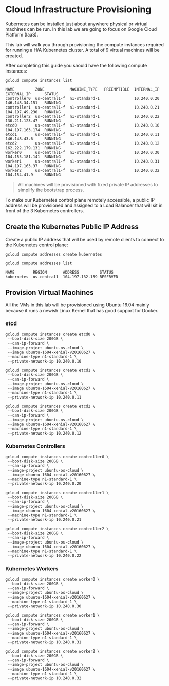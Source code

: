 # Cloud Infrastructure Provisioning

Kubernetes can be installed just about anywhere physical or virtual machines can be run. In this lab we are going to focus on Google Cloud Platform (IaaS).

This lab will walk you through provisioning the compute instances required for running a H/A Kubernetes cluster. A total of 9 virtual machines will be created.

After completing this guide you should have the following compute instances:

```
gcloud compute instances list
```

````
NAME         ZONE           MACHINE_TYPE   PREEMPTIBLE  INTERNAL_IP  EXTERNAL_IP      STATUS
controller0  us-central1-f  n1-standard-1               10.240.0.20  146.148.34.151   RUNNING
controller1  us-central1-f  n1-standard-1               10.240.0.21  104.197.49.230   RUNNING
controller2  us-central1-f  n1-standard-1               10.240.0.22  130.211.123.47   RUNNING
etcd0        us-central1-f  n1-standard-1               10.240.0.10  104.197.163.174  RUNNING
etcd1        us-central1-f  n1-standard-1               10.240.0.11  146.148.43.6     RUNNING
etcd2        us-central1-f  n1-standard-1               10.240.0.12  162.222.179.131  RUNNING
worker0      us-central1-f  n1-standard-1               10.240.0.30  104.155.181.141  RUNNING
worker1      us-central1-f  n1-standard-1               10.240.0.31  104.197.163.37   RUNNING
worker2      us-central1-f  n1-standard-1               10.240.0.32  104.154.41.9     RUNNING
````

> All machines will be provisioned with fixed private IP addresses to simplify the bootstrap process.

To make our Kubernetes control plane remotely accessible, a public IP address will be provisioned and assigned to a Load Balancer that will sit in front of the 3 Kubernetes controllers.

## Create the Kubernetes Public IP Address

Create a public IP address that will be used by remote clients to connect to the Kubernetes control plane:

```
gcloud compute addresses create kubernetes
```

```
gcloud compute addresses list
```
```
NAME        REGION       ADDRESS         STATUS
kubernetes  us-central1  104.197.132.159 RESERVED
```

## Provision Virtual Machines

All the VMs in this lab will be provisioned using Ubuntu 16.04 mainly because it runs a newish Linux Kernel that has good support for Docker.


### etcd

```
gcloud compute instances create etcd0 \
 --boot-disk-size 200GB \
 --can-ip-forward \
 --image-project ubuntu-os-cloud \
 --image ubuntu-1604-xenial-v20160627 \
 --machine-type n1-standard-1 \
 --private-network-ip 10.240.0.10
```

```
gcloud compute instances create etcd1 \
 --boot-disk-size 200GB \
 --can-ip-forward \
 --image-project ubuntu-os-cloud \
 --image ubuntu-1604-xenial-v20160627 \
 --machine-type n1-standard-1 \
 --private-network-ip 10.240.0.11
```

```
gcloud compute instances create etcd2 \
 --boot-disk-size 200GB \
 --can-ip-forward \
 --image-project ubuntu-os-cloud \
 --image ubuntu-1604-xenial-v20160627 \
 --machine-type n1-standard-1 \
 --private-network-ip 10.240.0.12
```

### Kubernetes Controllers

```
gcloud compute instances create controller0 \
 --boot-disk-size 200GB \
 --can-ip-forward \
 --image-project ubuntu-os-cloud \
 --image ubuntu-1604-xenial-v20160627 \
 --machine-type n1-standard-1 \
 --private-network-ip 10.240.0.20
```

```
gcloud compute instances create controller1 \
 --boot-disk-size 200GB \
 --can-ip-forward \
 --image-project ubuntu-os-cloud \
 --image ubuntu-1604-xenial-v20160627 \
 --machine-type n1-standard-1 \
 --private-network-ip 10.240.0.21
```

```
gcloud compute instances create controller2 \
 --boot-disk-size 200GB \
 --can-ip-forward \
 --image-project ubuntu-os-cloud \
 --image ubuntu-1604-xenial-v20160627 \
 --machine-type n1-standard-1 \
 --private-network-ip 10.240.0.22
```

### Kubernetes Workers

```
gcloud compute instances create worker0 \
 --boot-disk-size 200GB \
 --can-ip-forward \
 --image-project ubuntu-os-cloud \
 --image ubuntu-1604-xenial-v20160627 \
 --machine-type n1-standard-1 \
 --private-network-ip 10.240.0.30
```

```
gcloud compute instances create worker1 \
 --boot-disk-size 200GB \
 --can-ip-forward \
 --image-project ubuntu-os-cloud \
 --image ubuntu-1604-xenial-v20160627 \
 --machine-type n1-standard-1 \
 --private-network-ip 10.240.0.31
```

```
gcloud compute instances create worker2 \
 --boot-disk-size 200GB \
 --can-ip-forward \
 --image-project ubuntu-os-cloud \
 --image ubuntu-1604-xenial-v20160627 \
 --machine-type n1-standard-1 \
 --private-network-ip 10.240.0.32
```
